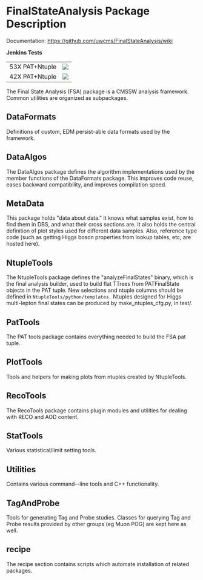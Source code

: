 FinalStateAnalysis Package Description
======================================

Documentation: https://github.com/uwcms/FinalStateAnalysis/wiki

**Jenkins Tests**
<table>
    <tr>
        <td>53X PAT+Ntuple</td> 
        <td><a href='http://login06.hep.wisc.edu:8080/job/FinalStateAnalysis/'><img src='http://login06.hep.wisc.edu:8080/job/FinalStateAnalysis/badge/icon'></a></td>
    </tr>
    <tr>
        <td>42X PAT+Ntuple</td> 
        <td><a href='http://login06.hep.wisc.edu:8080/job/FinalStateAnalysis-42X/'><img src='http://login06.hep.wisc.edu:8080/job/FinalStateAnalysis-42X/badge/icon'></a></td>
    </tr>
</table>

The Final State Analysis (FSA) package is a CMSSW analysis framework.  Common
utilities are organized as subpackages.  

DataFormats
-----------

Definitions of custom, EDM persist-able data formats used by the framework.

DataAlgos
---------

The DataAlgos package defines the algorithm implementations used by the member
functions of the DataFormats package.  This improves code reuse, eases backward
compatibility, and improves compilation speed.

MetaData 
--------

This package holds "data about data."  It knows what samples exist, how to find
them in DBS, and what their cross sections are.  It also holds the central
definition of plot styles used for different data samples.  Also, reference type
code (such as getting Higgs boson properties from lookup tables, etc, are hosted
here).

NtupleTools
-----------

The NtupleTools package defines the "analyzeFinalStates" binary, which is
the final analysis builder, used to build flat TTrees from PATFinalState
objects in the PAT tuple.  New selections and ntuple columns should be defined
in
``NtupleTools/python/templates.``  Ntuples designed for Higgs multi-lepton final 
states can be produced by make_ntuples_cfg.py, in test/.

PatTools
--------

The PAT tools package contains everything needed to build the FSA pat tuple.  

PlotTools
--------

Tools and helpers for making plots from ntuples created by NtupleTools.

RecoTools
---------

The RecoTools package contains plugin modules and utilities for dealing with
RECO and AOD content.  

StatTools
---------

Various statistical/limit setting tools.

Utilities
---------

Contains various command--line tools and C++ functionality.  

TagAndProbe
-----------

Tools for generating Tag and Probe studies.  Classes for querying Tag and Probe
results provided by other groups (eg Muon POG) are kept here as well.

recipe
---------------

The recipe section contains scripts which automate installation of related
packages.  

